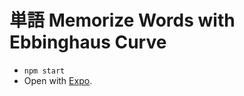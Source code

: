 # 単語 Memorize Words with Ebbinghaus Curve

* `npm start`
* Open with [Expo](https://expo.io/tools).

